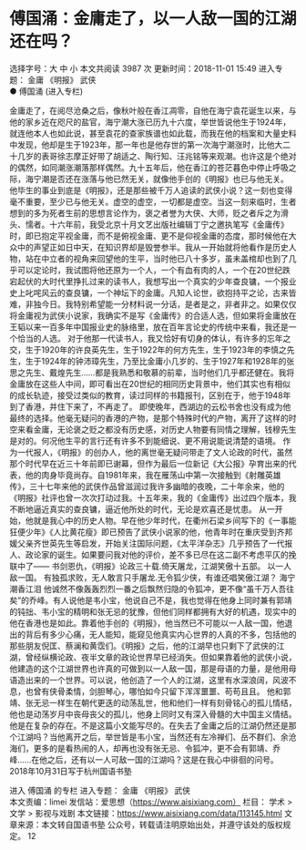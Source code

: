 # 傅国涌：金庸走了，以一人敌一国的江湖还在吗？

选择字号：大 中 小   本文共阅读 3987 次 更新时间：2018-11-01 15:49
进入专题： 金庸   《明报》   武侠  
● 傅国涌 (进入专栏)  

金庸走了，在阅尽沧桑之后，像秋叶般在香江凋零，自他在海宁袁花诞生以来，与他的家乡近在咫尺的盐官，海宁潮大涨已历九十六度，举世皆说他生于1924年，就连他本人也如此说，甚至袁花的查家族谱也如此载，而我在他的档案和大量史料中发现，他却是生于1923年，那一年也是他存世的第一次海宁潮涨时，比他大二十几岁的表哥徐志摩正好带了胡适之、陶行知、汪兆铭等来观潮。也许这是个绝对的偶然，如同潮涨潮落那样偶然。九十五年后，他在香江的苍茫暮色中停止呼吸之际，海宁潮是否还在涨落与他已然无关，就像他手创的《明报》也已与他无关。
他毕生的事业到底是《明报》，还是那些被千万人追读的武侠小说？这一刻也变得毫不重要，至少已与他无关。虚空的虚空，一切都是虚空。当这一刻来临时，生者想到的多为死者生前的思想言论作为，褒之者誉为大侠、大师，贬之者斥之为滑头、懦者。十六年前，我受北京十月文艺出版社编辑丁宁之邀执笔写《金庸传》时，即已抱定平视金庸，而不是俯视金庸、更不是仰视金庸的态度，那时候他在大众中的声望正如日中天，在知识界却是毁誉参半。我从一开始就将他看作是历史人物，站在中立者的视角来回望他的生平，当时他已八十多岁，虽未盖棺却也到了几乎可以定论时，我试图将他还原为一个人，一个有血有肉的人，一个在20世纪跌宕起伏的大时代里挣扎过来的读书人，我想写出一个真实的少年查良镛，一个报业史上叱咤风云的查良镛，一个神坛下的金庸。凡知人论世，欲抱持平之论，古来皆难，非独今日。我特别希望能一分材料说一分话，是者是之，非者非之。如果仅仅将金庸视为武侠小说家，我确实不是写《金庸传》的合适人选，但如果将金庸放在王韬以来一百多年中国报业史的脉络里，放在百年言论史的传统中来看，我还是一个恰当的人选。
对于他那一代读书人，我又恰好有切身的体认，有许多的忘年之交，生于1920年的许良英先生，生于1922年的何方先生，生于1923年的李慎之先生，生于1924年的钟沛璋先生，乃至比金庸小几岁的、生于1927年和1928年的张思之先生、戴煌先生……都是我熟悉和敬慕的前辈，当时他们几乎都还健在。我将金庸放在这些人中间，即可看出在20世纪的相同历史背景中，他们其实也有相似的成长轨迹，接受过类似的教育，读过同样的书籍报刊，区别在于，他于1948年到了香港，并住下来了，不再走了。
即使晚年，西湖边的云松书舍也没有成为他最终的选择。他毫无疑问的香港的产物，是那个特殊时代的产物，离开了这样的时空来看金庸，无论褒之贬之都没有历史感，对历史人物要有同情之理解，钱穆先生是对的。何况他生平的言行还有许多不到能细说、更不用说能说清楚的语境。
作为一代报人，《明报》的创办人，他的离世毫无疑问带走了文人论政的时代，虽然那个时代早在近三十年前即已谢幕，但作为最后一位新记《大公报》孕育出来的代表，他的肉身毕竟尚存。自1981年来，我在雁荡山中第一次接触到《射雕英雄传》，三十七年来他的武侠作品曾滋润过我许多幽暗的夜晚，二十年余来，他的《明报》社评也曾一次次打动过我。十五年来，我的《金庸传》出过四个版本，我不断地逼近真实的查良镛，逼近他所处的时代，无论是欢喜还是忧患。
从一开始，他就是我心中的历史人物。早在他少年时代，在衢州石梁乡间写下的《一事能狂便少年》《人比黄花瘦》即已预告了武侠小说家的他，他青年时在重庆受到齐邦媛父亲齐世英先生等启发，开始关注国际问题，《太平洋杂志》几乎预告了一代报人、政论家的诞生。如果要问我对他的评价，差不多已尽在这二副不考虑平仄的挽联中了——
书剑恩仇，《明报》论政三十载.倚天屠龙，江湖笑傲十五部。
以一人敌一国。
有独孤求败，无人敢言只手屠龙.无令狐少侠，有谁还唱笑傲江湖？
海宁潮香江泪
他诚然不像轰轰烈烈一番之后飘然归隐的令狐冲，更不像“虽千万人吾往矣”的乔峰。有人说他是韦小宝，他说自己不是，我也觉得在他身上同时兼有郭靖的钝拙、韦小宝的精明和张无忌的犹豫，但他们同样都拥有大好的机遇，现实中的他在香港也是如此。靠着他手创的《明报》，他当然已不可能以一人敌一国，他退出的背后有多少心痛，无人能知，能窥见他真实内心世界的人真的不多，包括他的那些朋友倪匡、蔡澜和黄霑们。《明报》之后，他的江湖早也只剩下了武侠的江湖，曾经纵横论政、夜半文章的政论世界早已经消失。但如果靠着他的武侠小说，他建造的这个江湖世界也许真的可做到以一人敌一国，那是母语的力量，是他用母语造出来的一个世界。可以说，他创造了一个人的江湖，这里有水深浪阔，风波不息，也曾有侠骨柔情，剑胆琴心，哪怕如今只留下浑浑噩噩、苟苟且且。
他和郭靖、张无忌一样生在朝代更迭的动荡乱世，他和他们一样有刻骨铭心的孤儿情结，他也是动荡岁月中丧母丧父的孤儿，他身上同时又有深入骨髓的大中国主义情结。他是在复杂的存在。不是这篇小文能写尽的。在失去了金庸之后的江湖仍然还是那个江湖吗？当他离开之后，举世皆是韦小宝，当然还有左冷禅们、岳不群们、余沧海们，更多的是看热闹的人，却再也没有张无忌、令狐冲，更不会有郭靖、乔峰……在他之后，还有以一人可敌一国的江湖吗？这是在我心中徘徊的问号。
                                                                              2018年10月31日写于杭州国语书塾

进入 傅国涌 的专栏     进入专题： 金庸   《明报》   武侠  
本文责编：limei
发信站：爱思想（https://www.aisixiang.com）
栏目： 学术 > 文学 > 影视与戏剧
本文链接：https://www.aisixiang.com/data/113145.html
文章来源：本文转自国语书塾 公众号，转载请注明原始出处，并遵守该处的版权规定。
12